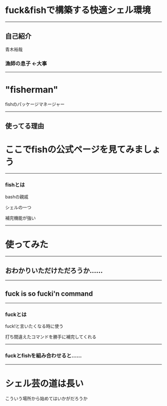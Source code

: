 # fuck&fishで構築する快適シェル環境

---

## 自己紹介

青木裕哉

### 漁師の息子 ←大事

---

# "fisherman"

fishのパッケージマネージャー

---

## 使ってる理由

# ここでfishの公式ページを見てみましょう

---

### fishとは

bashの親戚

シェルの一つ

補完機能が強い

---

# 使ってみた

---

## おわかりいただけただろうか……

---

## fuck is so fucki'n command

---

### fuckとは

fuck!と言いたくなる時に使う

打ち間違えたコマンドを勝手に補完してくれる

---

### fuckとfishを組み合わせると……

---

# シェル芸の道は長い

こういう場所から始めてはいかがだろうか

